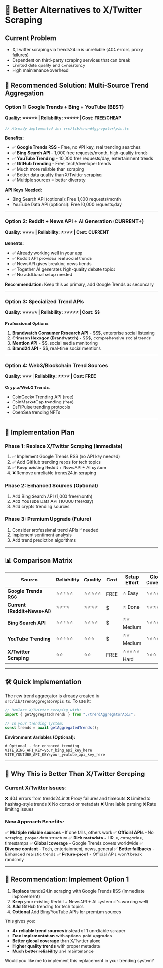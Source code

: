# 🚀 Better Alternatives to X/Twitter Scraping

## Current Problem

- X/Twitter scraping via trends24.in is unreliable (404 errors, proxy failures)
- Dependent on third-party scraping services that can break
- Limited data quality and consistency
- High maintenance overhead

## 🎯 **Recommended Solution: Multi-Source Trend Aggregation**

### **Option 1: Google Trends + Bing + YouTube (BEST)**

**Quality: ⭐⭐⭐⭐⭐ | Reliability: ⭐⭐⭐⭐⭐ | Cost: FREE/CHEAP**

```typescript
// Already implemented in: src/lib/trendAggregatorApis.ts
```

**Benefits:**

- ✅ **Google Trends RSS** - Free, no API key, real trending searches
- ✅ **Bing Search API** - 1,000 free requests/month, high-quality trends
- ✅ **YouTube Trending** - 10,000 free requests/day, entertainment trends
- ✅ **GitHub Trending** - Free, tech/developer trends
- ✅ Much more reliable than scraping
- ✅ Better data quality than X/Twitter scraping
- ✅ Multiple sources = better diversity

**API Keys Needed:**

- Bing Search API (optional): Free 1,000 requests/month
- YouTube Data API (optional): Free 10,000 requests/day

---

### **Option 2: Reddit + News API + AI Generation (CURRENT+)**

**Quality: ⭐⭐⭐⭐ | Reliability: ⭐⭐⭐⭐ | Cost: CURRENT**

**Benefits:**

- ✅ Already working well in your app
- ✅ Reddit API provides real social trends
- ✅ NewsAPI gives breaking news trends
- ✅ Together AI generates high-quality debate topics
- ✅ No additional setup needed

**Recommendation:** Keep this as primary, add Google Trends as secondary

---

### **Option 3: Specialized Trend APIs**

**Quality: ⭐⭐⭐⭐⭐ | Reliability: ⭐⭐⭐⭐⭐ | Cost: $$**

**Professional Options:**

1. **Brandwatch Consumer Research API** - $$$, enterprise social listening
2. **Crimson Hexagon (Brandwatch)** - $$$, comprehensive social trends
3. **Mention API** - $$, social media monitoring
4. **Brand24 API** - $$, real-time social mentions

---

### **Option 4: Web3/Blockchain Trend Sources**

**Quality: ⭐⭐⭐ | Reliability: ⭐⭐⭐⭐ | Cost: FREE**

**Crypto/Web3 Trends:**

- CoinGecko Trending API (free)
- CoinMarketCap trending (free)
- DeFiPulse trending protocols
- OpenSea trending NFTs

---

## 🔄 **Implementation Plan**

### **Phase 1: Replace X/Twitter Scraping (Immediate)**

1. ✅ Implement Google Trends RSS (no API key needed)
2. ✅ Add GitHub trending repos for tech topics
3. ✅ Keep existing Reddit + NewsAPI + AI system
4. ❌ Remove unreliable trends24.in scraping

### **Phase 2: Enhanced Sources (Optional)**

1. Add Bing Search API (1,000 free/month)
2. Add YouTube Data API (10,000 free/day)
3. Add crypto trending sources

### **Phase 3: Premium Upgrade (Future)**

1. Consider professional trend APIs if needed
2. Implement sentiment analysis
3. Add trend prediction algorithms

---

## 📊 **Comparison Matrix**

| Source                       | Reliability | Quality    | Cost | Setup Effort    | Global Coverage |
| ---------------------------- | ----------- | ---------- | ---- | --------------- | --------------- |
| **Google Trends RSS**        | ⭐⭐⭐⭐⭐  | ⭐⭐⭐⭐⭐ | FREE | ⭐ Easy         | ⭐⭐⭐⭐⭐      |
| **Current (Reddit+News+AI)** | ⭐⭐⭐⭐    | ⭐⭐⭐⭐   | $    | ⭐ Done         | ⭐⭐⭐⭐        |
| **Bing Search API**          | ⭐⭐⭐⭐⭐  | ⭐⭐⭐⭐   | $    | ⭐⭐ Medium     | ⭐⭐⭐⭐⭐      |
| **YouTube Trending**         | ⭐⭐⭐⭐⭐  | ⭐⭐⭐     | $    | ⭐⭐ Medium     | ⭐⭐⭐⭐        |
| **X/Twitter Scraping**       | ⭐⭐        | ⭐⭐       | FREE | ⭐⭐⭐⭐⭐ Hard | ⭐⭐⭐          |

---

## 🛠 **Quick Implementation**

The new trend aggregator is already created in `src/lib/trendAggregatorApis.ts`. To use it:

```typescript
// Replace X/Twitter scraping with:
import { getAggregatedTrends } from "./trendAggregatorApis";

// In your trending system:
const trends = await getAggregatedTrends();
```

**Environment Variables (Optional):**

```env
# Optional - for enhanced trending
VITE_BING_API_KEY=your_bing_api_key_here
VITE_YOUTUBE_API_KEY=your_youtube_api_key_here
```

---

## 🎯 **Why This is Better Than X/Twitter Scraping**

### **Current X/Twitter Issues:**

❌ 404 errors from trends24.in
❌ Proxy failures and timeouts
❌ Limited to hashtag-style trends
❌ No context or metadata
❌ Unreliable parsing
❌ Rate limiting issues

### **New Approach Benefits:**

✅ **Multiple reliable sources** - If one fails, others work
✅ **Official APIs** - No scraping, proper data structure
✅ **Rich metadata** - URLs, categories, timestamps
✅ **Global coverage** - Google Trends covers worldwide
✅ **Diverse content** - Tech, entertainment, news, general
✅ **Better fallbacks** - Enhanced realistic trends
✅ **Future-proof** - Official APIs won't break randomly

---

## 🚀 **Recommendation: Implement Option 1**

1. **Replace** trends24.in scraping with Google Trends RSS (immediate improvement)
2. **Keep** your existing Reddit + NewsAPI + AI system (it's working well)
3. **Add** GitHub trending for tech topics
4. **Optional** Add Bing/YouTube APIs for premium sources

This gives you:

- **4+ reliable trend sources** instead of 1 unreliable scraper
- **Free implementation** with optional paid upgrades
- **Better global coverage** than X/Twitter alone
- **Higher quality trends** with proper metadata
- **Much better reliability** and maintenance

Would you like me to implement this replacement in your trending system?
